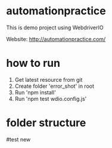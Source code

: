 # automationpractice
This is demo project using WebdriverIO 

Website: http://automationpractice.com/

# how to run
1. Get latest resource from git
2. Create folder 'error_shot' in root
3. Run 'npm install'
4. Run 'npm test wdio.config.js'

# folder structure
#test new
